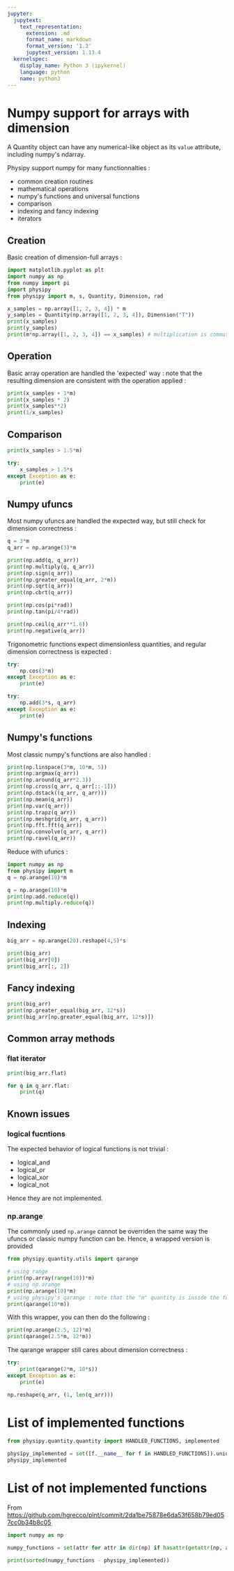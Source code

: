 ```yaml
---
jupyter:
  jupytext:
    text_representation:
      extension: .md
      format_name: markdown
      format_version: '1.3'
      jupytext_version: 1.13.4
  kernelspec:
    display_name: Python 3 (ipykernel)
    language: python
    name: python3
---
```


# Numpy support for arrays with dimension


A Quantity object can have any numerical-like object as its `value` attribute, including numpy's ndarray.


Physipy support numpy for many functionnalties : 
 - common creation routines
 - mathematical operations
 - numpy's functions and universal functions
 - comparison
 - indexing and fancy indexing
 - iterators



## Creation
Basic creation of dimension-full arrays : 

```python
import matplotlib.pyplot as plt
import numpy as np
from numpy import pi
import physipy
from physipy import m, s, Quantity, Dimension, rad
```

```python
x_samples = np.array([1, 2, 3, 4]) * m
y_samples = Quantity(np.array([1, 2, 3, 4]), Dimension("T"))
print(x_samples)
print(y_samples)
print(m*np.array([1, 2, 3, 4]) == x_samples) # multiplication is commutativ
```

## Operation
Basic array operation are handled the 'expected' way : note that the resulting dimension are consistent with the operation applied : 

```python
print(x_samples + 1*m)
print(x_samples * 2)
print(x_samples**2)
print(1/x_samples)
```


## Comparison

```python
print(x_samples > 1.5*m)

try: 
    x_samples > 1.5*s
except Exception as e:
    print(e)
```


## Numpy ufuncs
Most numpy ufuncs are handled the expected way, but still check for dimension correctness :

```python
q = 3*m
q_arr = np.arange(3)*m

print(np.add(q, q_arr))
print(np.multiply(q, q_arr))
print(np.sign(q_arr))
print(np.greater_equal(q_arr, 2*m))
print(np.sqrt(q_arr))
print(np.cbrt(q_arr))

print(np.cos(pi*rad))
print(np.tan(pi/4*rad))

print(np.ceil(q_arr**1.6))
print(np.negative(q_arr))
```

Trigonometric functions expect dimensionless quantities, and regular dimension correctness is expected : 

```python
try:
    np.cos(3*m)
except Exception as e:
    print(e)

try:
    np.add(3*s, q_arr)
except Exception as e:
    print(e)
```

## Numpy's functions


Most classic numpy's functions are also handled : 

```python
print(np.linspace(3*m, 10*m, 5))
print(np.argmax(q_arr))
print(np.around(q_arr*2.3))
print(np.cross(q_arr, q_arr[::-1]))
print(np.dstack((q_arr, q_arr)))
print(np.mean(q_arr))
print(np.var(q_arr))
print(np.trapz(q_arr))
print(np.meshgrid(q_arr, q_arr))
print(np.fft.fft(q_arr))
print(np.convolve(q_arr, q_arr))
print(np.ravel(q_arr))
```

Reduce with ufuncs :

```python
import numpy as np
from physipy import m
q = np.arange(10)*m
```

```python
q = np.arange(10)*m
print(np.add.reduce(q))
print(np.multiply.reduce(q))
```

## Indexing

```python
big_arr = np.arange(20).reshape(4,5)*s

print(big_arr)
print(big_arr[0])
print(big_arr[:, 2])
```

## Fancy indexing

```python
print(big_arr)
print(np.greater_equal(big_arr, 12*s))
print(big_arr[np.greater_equal(big_arr, 12*s)])
```

## Common array methods


### flat iterator

```python
print(big_arr.flat)

for q in q_arr.flat:
    print(q)
```


## Known issues


### logical fucntions


The expected behavior of logical functions is not trivial : 
 - logical_and 
 - logical_or
 - logical_xor
 - logical_not
 
Hence they are not implemented.


### np.arange


The commonly used `np.arange` cannot be overriden the same way the ufuncs or classic numpy function can be. Hence, a wrapped version is provided

```python
from physipy.quantity.utils import qarange
```

```python
# using range
print(np.array(range(10))*m)
# using np.arange
print(np.arange(10)*m)
# using physipy's qarange : note that the "m" quantity is inside the function call
print(qarange(10*m))
```

With this wrapper, you can then do the following :

```python
print(np.arange(2.5, 12)*m)
print(qarange(2.5*m, 12*m))
```

The qarange wrapper still cares about dimension correctness : 

```python
try:
    print(qarange(2*m, 10*s))
except Exception as e:
    print(e)
```

```python
np.reshape(q_arr, (1, len(q_arr)))
```

# List of implemented functions

```python
from physipy.quantity.quantity import HANDLED_FUNCTIONS, implemented

physipy_implemented = set([f.__name__ for f in HANDLED_FUNCTIONS]).union(set(implemented))
physipy_implemented
```

<!-- #region tags=[] -->
# List of not implemented functions
<!-- #endregion -->

From https://github.com/hgrecco/pint/commit/2da1be75878e6da53f658b79ed057cc0b34b8c05

```python
import numpy as np

numpy_functions = set(attr for attr in dir(np) if hasattr(getattr(np, attr), '_implementation'))

print(sorted(numpy_functions - physipy_implemented))
```

```python

```
